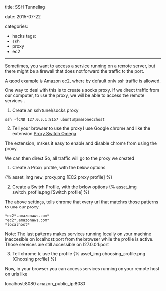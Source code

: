 title: SSH Tunneling

date: 2015-07-22

categories:
- hacks
tags:
- ssh
- proxy
- ec2


---

Sometimes, you want to access a service running on a remote server, but there might be a firewall that does not forward the traffic to the port.

A good example is Amazon ec2, where by default only ssh traffic is allowed.

One way to deal with this is to create a socks proxy.
If we direct traffic from our computer, to use the proxy, we will be able to access the remote services .

1) Create an ssh tunel/socks proxy

```
ssh -fCND 127.0.0.1:8157 ubuntu@amazonec2host
```

2) Tell your browser to use the proxy
I use Google chrome and like the extension [Proxy Switch Omega](https://chrome.google.com/webstore/detail/proxy-switchyomega/padekgcemlokbadohgkifijomclgjgif?hl=en)

The extension, makes it easy to enable and disable chrome from using the proxy.



We can then direct So, all traffic will go to the proxy we created

1) Create a Proxy profile, with the below options

{% asset_img  new_proxy.png [EC2 proxy profile] %}

2) Create a Switch Profile, with the below options
{% asset_img  switch_profile.png [Switch profile] %}

The above settings, tells chrome that every url that matches those patterns to use our proxy.

```
*ec2*.amazonaws.com*
*ec2*.amazonaws.com*
*localhost*
```

Note: The last patterns makes services running locally on your machine inaccesible on localhost:port from the browser while the profile is active. Those services are still accessible on 127.0.0.1:port


3) Tell chrome to use the profile
{% asset_img  choosing_profile.png [Choosing profile] %}

Now, in your browser you can access services running on your remote host on urls like

localhost:8080
amazon_public_ip:8080
